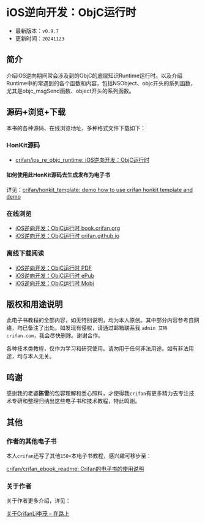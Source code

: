 # iOS逆向开发：ObjC运行时

* 最新版本：`v0.9.7`
* 更新时间：`20241123`

## 简介

介绍iOS逆向期间常会涉及到的ObjC的底层知识Runtime运行时。以及介绍Runtime中的常遇到的各个函数和内容，包括NSObject、objc开头的系列函数，尤其是objc_msgSend函数、object开头的系列函数。

## 源码+浏览+下载

本书的各种源码、在线浏览地址、多种格式文件下载如下：

### HonKit源码

* [crifan/ios_re_objc_runtime: iOS逆向开发：ObjC运行时](https://github.com/crifan/ios_re_objc_runtime)

#### 如何使用此HonKit源码去生成发布为电子书

详见：[crifan/honkit_template: demo how to use crifan honkit template and demo](https://github.com/crifan/honkit_template)

### 在线浏览

* [iOS逆向开发：ObjC运行时 book.crifan.org](https://book.crifan.org/books/ios_re_objc_runtime/website/)
* [iOS逆向开发：ObjC运行时 crifan.github.io](https://crifan.github.io/ios_re_objc_runtime/website/)

### 离线下载阅读

* [iOS逆向开发：ObjC运行时 PDF](https://book.crifan.org/books/ios_re_objc_runtime/pdf/ios_re_objc_runtime.pdf)
* [iOS逆向开发：ObjC运行时 ePub](https://book.crifan.org/books/ios_re_objc_runtime/epub/ios_re_objc_runtime.epub)
* [iOS逆向开发：ObjC运行时 Mobi](https://book.crifan.org/books/ios_re_objc_runtime/mobi/ios_re_objc_runtime.mobi)

## 版权和用途说明

此电子书教程的全部内容，如无特别说明，均为本人原创。其中部分内容参考自网络，均已备注了出处。如发现有侵权，请通过邮箱联系我 `admin 艾特 crifan.com`，我会尽快删除。谢谢合作。

各种技术类教程，仅作为学习和研究使用。请勿用于任何非法用途。如有非法用途，均与本人无关。

## 鸣谢

感谢我的老婆**陈雪**的包容理解和悉心照料，才使得我`crifan`有更多精力去专注技术专研和整理归纳出这些电子书和技术教程，特此鸣谢。

## 其他

### 作者的其他电子书

本人`crifan`还写了其他`150+`本电子书教程，感兴趣可移步至：

[crifan/crifan_ebook_readme: Crifan的电子书的使用说明](https://github.com/crifan/crifan_ebook_readme)

### 关于作者

关于作者更多介绍，详见：

[关于CrifanLi李茂 – 在路上](https://www.crifan.org/about/)

